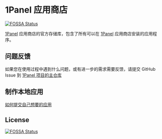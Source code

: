 # 1Panel 应用商店

[![FOSSA Status](https://app.fossa.com/api/projects/git%2Bgithub.com%2FTScci%2Fappstore.svg?type=shield)](https://app.fossa.com/projects/git%2Bgithub.com%2FTScci%2Fappstore?ref=badge_shield)

[1Panel](https://github.com/1Panel-dev/1Panel) 应用商店的官方存储库，包含了所有可以在 [1Panel](https://github.com/1Panel-dev/1Panel) 应用商店安装的应用程序。

## 问题反馈

如果您在使用过程中遇到什么问题，或有进一步的需求需要反馈，请提交 GitHub Issue 到 [1Panel 项目的主仓库](https://github.com/1Panel-dev/1Panel/issues)

## 制作本地应用

[如何提交自己想要的应用](https://github.com/1Panel-dev/appstore/wiki/%E5%A6%82%E4%BD%95%E6%8F%90%E4%BA%A4%E8%87%AA%E5%B7%B1%E6%83%B3%E8%A6%81%E7%9A%84%E5%BA%94%E7%94%A8)

## License
[![FOSSA Status](https://app.fossa.com/api/projects/git%2Bgithub.com%2FTScci%2Fappstore.svg?type=large)](https://app.fossa.com/projects/git%2Bgithub.com%2FTScci%2Fappstore?ref=badge_large)
